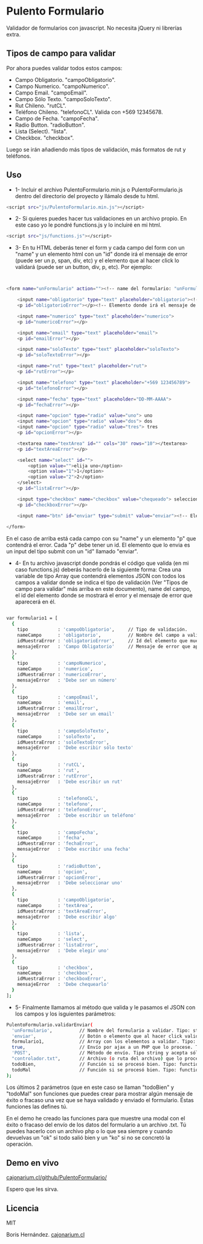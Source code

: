 Pulento Formulario
==========================

Validador de formularios con javascript.
No necesita jQuery ni librerías extra.


Tipos de campo para validar
--------------------------

Por ahora puedes validar todos estos campos:

- Campo Obligatorio. "campoObligatorio".
- Campo Numerico. "campoNumerico".
- Campo Email. "campoEmail".
- Campo Sólo Texto. "campoSoloTexto".
- Rut Chileno. "rutCL".
- Teléfono Chileno. "telefonoCL". Valida con +569 12345678.
- Campo de Fecha. "campoFecha".
- Radio Button. "radioButton".
- Lista (Select). "lista".
- Checkbox. "checkbox".

Luego se irán añadiendo más tipos de validación, más formatos de rut y teléfonos.



Uso
--------------------------

- 1- Incluir el archivo PulentoFormulario.min.js o PulentoFormulario.js dentro del directorio del proyecto y llámalo desde tu html.
```sh
<script src="js/PulentoFormulario.min.js"></script>
```


- 2- Si quieres puedes hacer tus validaciones en un archivo propio. En este caso yo le pondré functions.js y lo incluiré en mi html.
```sh
<script src="js/functions.js"></script>
```

- 3- En tu HTML deberás tener el form y cada campo del form con un "name" y un elemento html con un "id" donde irá el mensaje de error (puede ser un p, span, div, etc) y el elemento que al hacer click lo validará (puede ser un button, div, p, etc). Por ejemplo:

```sh


<form name="unFormulario" action=""><!-- name del formulario: "unFormulario" -->

    <input name="obligatorio" type="text" placeholder="obligatorio"><!-- Campo con su nombre -->
    <p id="obligatorioError"></p><!-- Elemento donde irá el mensaje de error. Debe tener un id  -->

    <input name="numerico" type="text" placeholder="numerico">
    <p id="numericoError"></p>

    <input name="email" type="text" placeholder="email">
    <p id="emailError"></p>

    <input name="soloTexto" type="text" placeholder="soloTexto">
    <p id="soloTextoError"></p>

    <input name="rut" type="text" placeholder="rut">
    <p id="rutError"></p>

    <input name="telefono" type="text" placeholder="+569 123456789">
    <p id="telefonoError"></p>

    <input name="fecha" type="text" placeholder="DD-MM-AAAA">
    <p id="fechaError"></p>

    <input name="opcion" type="radio" value="uno"> uno
    <input name="opcion" type="radio" value="dos"> dos
    <input name="opcion" type="radio" value="tres"> tres
    <p id="opcionError"></p>

    <textarea name="textArea" id="" cols="30" rows="10"></textarea>
    <p id="textAreaError"></p>

    <select name="select" id="">
        <option value="">elija uno</option>
        <option value="1">1</option>
        <option value="2">2</option>
    </select>
    <p id="listaError"></p>

    <input type="checkbox" name="checkbox" value="chequeado"> seleccione.
    <p id="checkboxError"></p>

    <input name="btn" id="enviar" type="submit" value="enviar"><!-- Elemento que al hacer click validará y enviará el información del formulario -->
  
</form>

```

En el caso de arriba está cada campo con su "name" y un elemento "p" que contendrá el error. Cada "p" debe tener un id.
El elemento que lo envia es un input del tipo submit con un "id" llamado "enviar".

- 4- En tu archivo javascript donde pondrás el código que valida (en mi caso functions.js) deberás hacerlo de la siguiente forma:
Crea una variable de tipo Array que contendrá elementos JSON con todos los campos a validar donde se indica el tipo de validación (Ver "Tipos de campo para validar" más arriba en este documento), name del campo, el id del elemento donde se mostrará el error y el mensaje de error que aparecerá en él.

```sh

var formulario1 = [
  {
    tipo           : 'campoObligatorio',     // Tipo de validación.
    nameCampo      : 'obligatorio',          // Nombre del campo a validar.
    idMuestraError : 'obligatorioError',     // Id del elemento que muestra el mensaje de error.
    mensajeError   : 'Campo Obligatorio'     // Mensaje de error que aparecerá cuando el campo no sea válido.
  },
  {
    tipo           : 'campoNumerico',
    nameCampo      : 'numerico',
    idMuestraError : 'numericoError',
    mensajeError   : 'Debe ser un número'
  },
  {
    tipo           : 'campoEmail',
    nameCampo      : 'email',
    idMuestraError : 'emailError',
    mensajeError   : 'Debe ser un email'
  },
  {
    tipo           : 'campoSoloTexto',
    nameCampo      : 'soloTexto',
    idMuestraError : 'soloTextoError',
    mensajeError   : 'Debe escribir sólo texto'
  },
  {
    tipo           : 'rutCL',
    nameCampo      : 'rut',
    idMuestraError : 'rutError',
    mensajeError   : 'Debe escribir un rut'
  },
  {
    tipo           : 'telefonoCL',
    nameCampo      : 'telefono',
    idMuestraError : 'telefonoError',
    mensajeError   : 'Debe escribir un teléfono'
  },
  {
    tipo           : 'campoFecha',
    nameCampo      : 'fecha',
    idMuestraError : 'fechaError',
    mensajeError   : 'Debe escribir una fecha'
  },
  {
    tipo           : 'radioButton',
    nameCampo      : 'opcion',
    idMuestraError : 'opcionError',
    mensajeError   : 'Debe seleccionar uno'
  },
  {
    tipo           : 'campoObligatorio',
    nameCampo      : 'textArea',
    idMuestraError : 'textAreaError',
    mensajeError   : 'Debe escribir algo'
  },
  {
    tipo           : 'lista',
    nameCampo      : 'select',
    idMuestraError : 'listaError',
    mensajeError   : 'Debe elegir uno'
  },
  {
    tipo           : 'checkbox',
    nameCampo      : 'checkbox',
    idMuestraError : 'checkboxError',
    mensajeError   : 'Debe chequearlo'
  }
];

```


- 5- Finalmente llamamos al método que valida y le pasamos el JSON con los campos y los isguientes parámetros:
```sh
PulentoFormulario.validarEnviar(
  'unFormulario',          // Nombre del formulario a validar. Tipo: string con el name del formulario.
  'enviar',                // Botón o elemento que al hacer click valida los datos. Tipo: string con el id del elemento.
  formulario1,             // Array con los elementos a validar. Tipo: Array con JSON dentro.
  true,                    // Envío por ajax a un PHP que lo procese. Tipo boolean. Con true envía, con false sólo valida y no envía.
  'POST',                  // Método de envío. Tipo string y acepta sólo "POST" o "GET"
  "controlador.txt",       // Archivo (o ruta del archivo) que lo procesa. Tipo: string con la ruta del archivo que lo procesa.
  todoBien,                // Función si se procesó bien. Tipo: function. Sólo debe pasarse el nombre de la función sin "()".
  todoMal                  // Función si se procesó bien. Tipo: function. Sólo debe pasarse el nombre de la función sin "()".
);
```
Los últimos 2 parámetros (que en este caso se llaman "todoBien" y "todoMal" son funciones que puedes crear para mostrar algún mensaje de éxito o fracaso una vez que se haya validado y enviado el formulario.
Éstas funciones las defines tú.

En el demo he creado las funciones para que muestre una modal con el éxito o fracaso del envío de los datos del formulario a un archivo .txt. Tú puedes hacerlo con un archivo php o lo que sea siempre y cuando devuelvas un "ok" si todo salió bien y un "ko" si no se concretó la operación.


Demo en vivo
---------------------
[cajonarium.cl/github/PulentoFormulario/](http://cajonarium.cl/github/PulentoFormulario/)

Espero que les sirva.




Licencia
---------------------
MIT


Boris Hernández.
[cajonarium.cl](http://www.cajonarium.cl/)